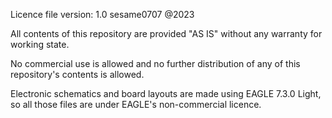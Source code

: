 Licence file version: 1.0
sesame0707 @2023

All contents of this repository are provided "AS IS" without any warranty for working state.

No commercial use is allowed and no further distribution of any of this repository's contents is allowed.

Electronic schematics and board layouts are made using EAGLE 7.3.0 Light, so all those files are under EAGLE's non-commercial licence.
